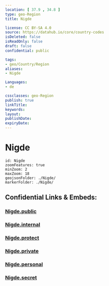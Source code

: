 ```yaml
---
location: [ 37.9 , 34.8 ] 
type: geo-Region
title: Nigde

license: CC BY-SA 4.0
source: https://datahub.io/core/country-codes
isDeleted: false
isReadOnly: false
draft: false
confidential: public

tags:
- geo/Country/Region
aliases:
- Nigde

Languages:
- de

cssclasses: geo-Region
publish: true
linkTitle: 
keywords: 
layout: 
publishDate: 
expiryDate: 
---
```


# Nigde

```leaflet
id: Nigde
zoomFeatures: true 
minZoom: 2 
maxZoom: 18
geojsonFolder: ./Nigde/
markerFolder: ./Nigde/
```


## Confidential Links & Embeds: 

### [Nigde.public](/_public/\Earth\Continent\Europe\Europe~East\Turkey\Provinces~TurkeyNigde.public.md) 

### [Nigde.internal](/_internal/\Earth\Continent\Europe\Europe~East\Turkey\Provinces~TurkeyNigde.internal.md) 

### [Nigde.protect](/_protect/\Earth\Continent\Europe\Europe~East\Turkey\Provinces~TurkeyNigde.protect.md) 

### [Nigde.private](/_private/\Earth\Continent\Europe\Europe~East\Turkey\Provinces~TurkeyNigde.private.md) 

### [Nigde.personal](/_personal/\Earth\Continent\Europe\Europe~East\Turkey\Provinces~TurkeyNigde.personal.md) 

### [Nigde.secret](/_secret/\Earth\Continent\Europe\Europe~East\Turkey\Provinces~TurkeyNigde.secret.md)

